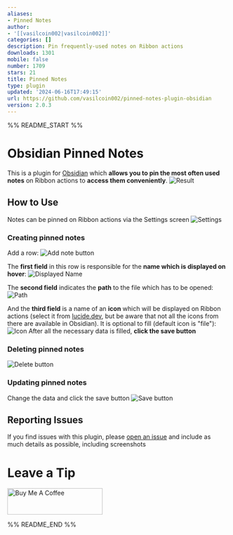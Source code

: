 ```yaml
---
aliases:
- Pinned Notes
author:
- '[[vasilcoin002|vasilcoin002]]'
categories: []
description: Pin frequently-used notes on Ribbon actions
downloads: 1301
mobile: false
number: 1709
stars: 21
title: Pinned Notes
type: plugin
updated: '2024-06-16T17:49:15'
url: https://github.com/vasilcoin002/pinned-notes-plugin-obsidian
version: 2.0.3
---
```


%% README_START %%

# Obsidian Pinned Notes

This is a plugin for [Obsidian](https://obsidian.md/) which **allows you to pin the most often used notes** on Ribbon actions to **access them conveniently**.
![Result](https://i.imgur.com/7v9kdtb.png)

## How to Use
Notes can be pinned on Ribbon actions via the Settings screen
![Settings](https://i.imgur.com/TmAvwDT.png)

### Creating pinned notes
Add a row:
![Add note button](https://i.imgur.com/oCcSFXW.png)

The **first field** in this row is responsible for the **name which is displayed on hover**: 
![Displayed Name](https://i.imgur.com/ZUH3Z8D.png)

The **second field** indicates the **path** to the file which has to be opened:
![Path](https://i.imgur.com/5xVJsBI.png)

And the **third field** is a name of an **icon** which will be displayed on Ribbon actions (select it from [lucide.dev](https://lucide.dev/), but be aware that not all the icons from there are available in Obsidian). It is optional to fill (default icon is "file"):
![Icon](https://i.imgur.com/ct4WxJG.png)
After all the necessary data is filled, **click the save button**

### Deleting pinned notes
![Delete button](https://i.imgur.com/hRJthvQ.png)

### Updating pinned notes
Change the data and click the save button
![Save button](https://i.imgur.com/Vf7IumE.png)

## Reporting Issues
If you find issues with this plugin, please [open an issue](https://github.com/vasilcoin002/pinned-notes-plugin-obsidian/issues/new) and include as much details as possible, including screenshots

# Leave a Tip
<a href="https://buymeacoffee.com/vasilcoin002" target="_blank"><img src="https://cdn.buymeacoffee.com/buttons/v2/default-yellow.png" alt="Buy Me A Coffee" style="height: 60px !important;width: 217px !important;" ></a>


%% README_END %%